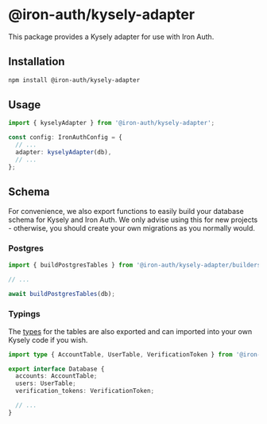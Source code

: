 # @iron-auth/kysely-adapter

This package provides a Kysely adapter for use with Iron Auth.

## Installation

```bash
npm install @iron-auth/kysely-adapter
```

## Usage

```ts
import { kyselyAdapter } from '@iron-auth/kysely-adapter';

const config: IronAuthConfig = {
  // ...
  adapter: kyselyAdapter(db),
  // ...
};
```

## Schema

For convenience, we also export functions to easily build your database schema for Kysely and Iron Auth. We only advise using this for new projects - otherwise, you should create your own migrations as you normally would.

### Postgres

```ts
import { buildPostgresTables } from '@iron-auth/kysely-adapter/builders/postgres';

// ...

await buildPostgresTables(db);
```

### Typings

The [types](https://github.com/iron-auth/iron-auth/blob/main/libs/kysely-adapter/types/index.ts) for the tables are also exported and can imported into your own Kysely code if you wish.

```ts
import type { AccountTable, UserTable, VerificationToken } from '@iron-auth/kysely-adapter/types';

export interface Database {
  accounts: AccountTable;
  users: UserTable;
  verification_tokens: VerificationToken;

  // ...
}
```
